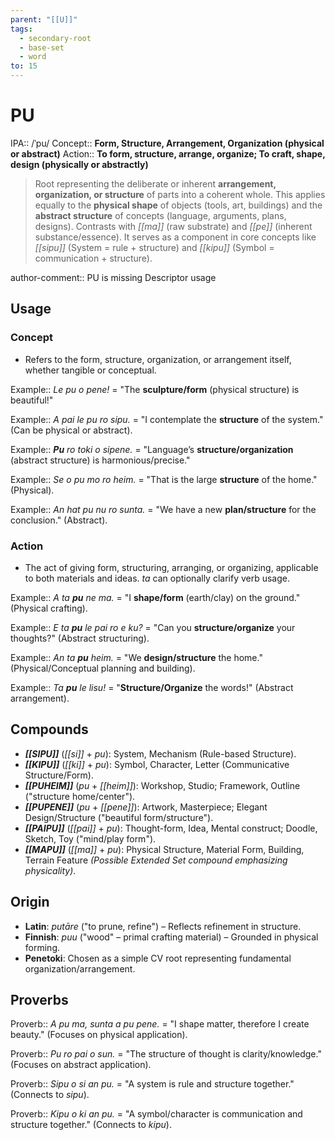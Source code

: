 ```yaml
---
parent: "[[U]]"
tags:
  - secondary-root
  - base-set
  - word
to: 15
---
```


# PU

IPA::					/ˈpu/
Concept::			**Form, Structure, Arrangement, Organization (physical or abstract)**
Action::			**To form, structure, arrange, organize; To craft, shape, design (physically or abstractly)**

> Root representing the deliberate or inherent **arrangement, organization, or structure** of parts into a coherent whole. This applies equally to the **physical shape** of objects (tools, art, buildings) and the **abstract structure** of concepts (language, arguments, plans, designs). Contrasts with *[[ma]]* (raw substrate) and *[[pe]]* (inherent substance/essence). It serves as a component in core concepts like *[[sipu]]* (System = rule + structure) and *[[kipu]]* (Symbol = communication + structure).

author-comment:: PU is missing Descriptor usage
## Usage

### Concept
*   Refers to the form, structure, organization, or arrangement itself, whether tangible or conceptual.

Example::   *Le *pu* o pene!* = "The **sculpture/form** (physical structure) is beautiful!"

Example::   *A pai le *pu* ro sipu.* = "I contemplate the **structure** of the system." (Can be physical or abstract).

Example::   ***Pu** ro toki o sipene.* = "Language’s **structure/organization** (abstract structure) is harmonious/precise."

Example::   *Se o *pu* mo ro heim.* = "That is the large **structure** of the home." (Physical).

Example::   *An hat *pu* nu ro sunta.* = "We have a new **plan/structure** for the conclusion." (Abstract).

### Action
*   The act of giving form, structuring, arranging, or organizing, applicable to both materials and ideas. *ta* can optionally clarify verb usage.

Example::   *A ta **pu** ne ma.* = "I **shape/form** (earth/clay) on the ground." (Physical crafting).

Example::   *E ta **pu** le pai ro e ku?* = "Can you **structure/organize** your thoughts?" (Abstract structuring).

Example::   *An ta **pu** heim.* = "We **design/structure** the home." (Physical/Conceptual planning and building).

Example::   *Ta **pu** le lisu!* = "**Structure/Organize** the words!" (Abstract arrangement).

## Compounds

*   ***[[SIPU]]*** (*[[si]]* + *pu*): System, Mechanism (Rule-based Structure).
*   ***[[KIPU]]*** (*[[ki]]* + *pu*): Symbol, Character, Letter (Communicative Structure/Form).
*   ***[[PUHEIM]]*** (*pu* + *[[heim]]*): Workshop, Studio; Framework, Outline ("structure home/center").
*   ***[[PUPENE]]*** (*pu* + *[[pene]]*): Artwork, Masterpiece; Elegant Design/Structure ("beautiful form/structure").
*   ***[[PAIPU]]*** (*[[pai]]* + *pu*): Thought-form, Idea, Mental construct; Doodle, Sketch, Toy ("mind/play form").
*   ***[[MAPU]]*** (*[[ma]]* + *pu*): Physical Structure, Material Form, Building, Terrain Feature *(Possible Extended Set compound emphasizing physicality)*.

## Origin

*   **Latin**: _putāre_ ("to prune, refine") – Reflects refinement in structure.
*   **Finnish**: _puu_ ("wood" – primal crafting material) – Grounded in physical forming.
*   **Penetoki**: Chosen as a simple CV root representing fundamental organization/arrangement.

## Proverbs

Proverb:: *A pu ma, sunta a pu pene.* = "I shape matter, therefore I create beauty." (Focuses on physical application).

Proverb:: *Pu ro pai o sun.* = "The structure of thought is clarity/knowledge." (Focuses on abstract application).

Proverb:: *Sipu o si an pu.* = "A system is rule and structure together." (Connects to *sipu*).

Proverb:: *Kipu o ki an pu.* = "A symbol/character is communication and structure together." (Connects to *kipu*).
